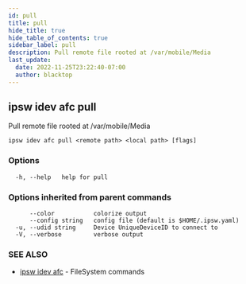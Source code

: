 ```yaml
---
id: pull
title: pull
hide_title: true
hide_table_of_contents: true
sidebar_label: pull
description: Pull remote file rooted at /var/mobile/Media
last_update:
  date: 2022-11-25T23:22:40-07:00
  author: blacktop
---
```

## ipsw idev afc pull

Pull remote file rooted at /var/mobile/Media

```
ipsw idev afc pull <remote path> <local path> [flags]
```

### Options

```
  -h, --help   help for pull
```

### Options inherited from parent commands

```
      --color           colorize output
      --config string   config file (default is $HOME/.ipsw.yaml)
  -u, --udid string     Device UniqueDeviceID to connect to
  -V, --verbose         verbose output
```

### SEE ALSO

* [ipsw idev afc](/docs/cli/ipsw/idev/afc)	 - FileSystem commands


